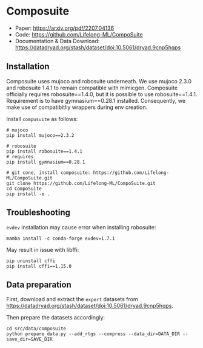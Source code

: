 # Composuite 
- Paper: https://arxiv.org/pdf/2207.04136
- Code: https://github.com/Lifelong-ML/CompoSuite
- Documentation & Data Download: https://datadryad.org/stash/dataset/doi:10.5061/dryad.9cnp5hqps

## Installation
Composuite uses mujoco and robosuite underneath. We use mujoco 2.3.0 and robosuite 1.4.1 to remain compatible with mimicgen. 
Composuite officially requires robosuite==1.4.0, but it is possible to use robosuite==1.4.1. 
Requirement is to have gymnasium==0.28.1 installed. Consequently, we make use of compatibitliy wrappers during env creation.

Install `compusuite` as follows: 
```
# mujoco
pip install mujoco==2.3.2

# robosuite 
pip install robosuite==1.4.1
# requires
pip install gymnasium==0.28.1

# git cone, install composuite: https://github.com/Lifelong-ML/CompoSuite.git
git clone https://github.com/Lifelong-ML/CompoSuite.git
cd CompoSuite
pip install -e .
```

## Troubleshooting
`evdev` installation may cause error when installing robosuite: 
```
mamba install -c conda-forge evdev=1.7.1
```
May result in issue with libffi:
```
pip uninstall cffi
pip install cffi==1.15.0
```

## Data preparation
First, download and extract the `expert` datasets from https://datadryad.org/stash/dataset/doi:10.5061/dryad.9cnp5hqps.

Then prepare the datasets accordingly:
```
cd src/data/composuite
python prepare_data.py --add_rtgs --compress --data_dir=DATA_DIR --save_dir=SAVE_DIR
```
